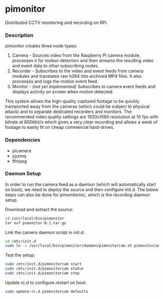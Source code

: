 # pimonitor
Distributed CCTV monitoring and recording on RPi.

### Description

pimonitor creates three node types:

1. Camera - Sources video from the Raspberry Pi camera module, processes it for motion detection and then streams the resulting video and event data to other subscribing nodes.
1. Recorder - Subscribes to the video and event feeds from camera modules and translates raw h264 into archived MP4 files.  It also processes and logs the motion event feed.
1. Monitor - *(not yet implemented)* Subscribes to camera event feeds and displays activity on screen when motion detected.  

This system allows the high-quality captured footage to be quickly transported away from the cameras (which could be subject to physical attack) and to separate dedicated recorders and monitors.  The recommended video quality settings are 1920x1080 resolution at 10 fps with bitrate at 800kbit/s which gives a very clear recording and allows a week of footage to easily fit on cheap commercial hard-drives.


### Dependencies

- picamera
- pyzmq
- ffmpeg


### Daemon Setup

In order to run the camera feed as a daemon (which will automatically start on boot), we need to deploy the source and then configure init.d.  The below steps can also be done for *pimonitorrec*, which is the recording daemon setup.

Download and extract the source:

```bash
cd /usr/local/bin/pimonitor
tar xvf pimonitor-0.1.tar.gz
```

Link the camera daemon script in init.d:

```bash
cd /etc/init.d
sudo ln -s /usr/local/bin/pimonitor/daemon/pimonitorcam.sh pimonitorcam
```

Test the setup:

```bash
sudo /etc/init.d/pimonitorcam start
sudo /etc/init.d/pimonitorcam status
sudo /etc/init.d/pimonitorcam stop
```

Update rc.d to configure restart on boot.

```bash
sudo update-rc.d pimonitorcam defaults
```

